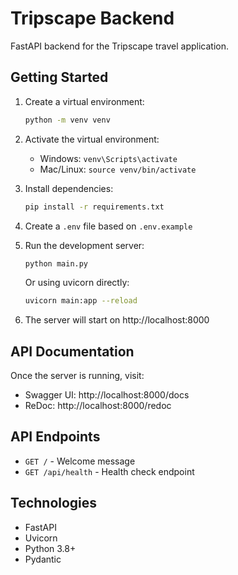 # Tripscape Backend

FastAPI backend for the Tripscape travel application.

## Getting Started

1. Create a virtual environment:
   ```bash
   python -m venv venv
   ```

2. Activate the virtual environment:
   - Windows: `venv\Scripts\activate`
   - Mac/Linux: `source venv/bin/activate`

3. Install dependencies:
   ```bash
   pip install -r requirements.txt
   ```

4. Create a `.env` file based on `.env.example`

5. Run the development server:
   ```bash
   python main.py
   ```
   Or using uvicorn directly:
   ```bash
   uvicorn main:app --reload
   ```

6. The server will start on http://localhost:8000

## API Documentation

Once the server is running, visit:
- Swagger UI: http://localhost:8000/docs
- ReDoc: http://localhost:8000/redoc

## API Endpoints

- `GET /` - Welcome message
- `GET /api/health` - Health check endpoint

## Technologies

- FastAPI
- Uvicorn
- Python 3.8+
- Pydantic
